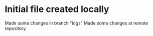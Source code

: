 # Initial file created locally

Made some changes in branch "logs"
Made some changes at remote repository
